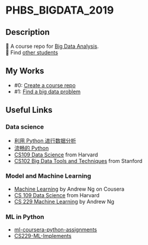 # PHBS_BIGDATA_2019

## Description

📘 A course repo for [Big Data Analysis](https://github.com/hyzphbs/2019.M2.BigData.git).  
🔎 Find [other students](https://github.com/search?o=desc&q=PHBS_BIGDATA_2019&s=updated&type=Repositories)

## My Works

- #0: [Create a course repo](https://github.com/reycn/PHBS_BIGDATA_2019)
- #1: [Find a big data problem](https://github.com/reycn/PHBS_BIGDATA_2019/blob/master/Homework/Homework_1.md)

## Useful Links

### Data science

- [利用 Python 进行数据分析](https://seancheney.gitbook.io/python-for-data-analysis-2nd/)
- [流畅的 Python](https://github.com/cundi/fluent-python/blob/master/01%E7%AB%A0-Python%E7%9A%84%E6%95%B0%E6%8D%AE%E6%A8%A1%E5%9E%8B.md)
- [CS109 Data Science](http://cs109.github.io/2015/index.html) from Harvard
- [CS102 Big Data Tools and Techniques](https://web.stanford.edu/class/cs102/index.htm) from Stanford

### Model and Machine Learning

- [Machine Learning](https://www.coursera.org/learn/machine-learning/home/welcome) by Andrew Ng on Cousera
- [CS 109 Data Science](http://cs109.github.io/2015/) from Harvard
- [CS 229 Machine Learning](http://cs229.stanford.edu) by Andrew Ng

### ML in Python

- [ml-coursera-python-assignments](https://github.com/dibgerge/ml-coursera-python-assignments)
- [CS229-ML-Implements](https://github.com/Sierkinhane/CS229-ML-Implements)
